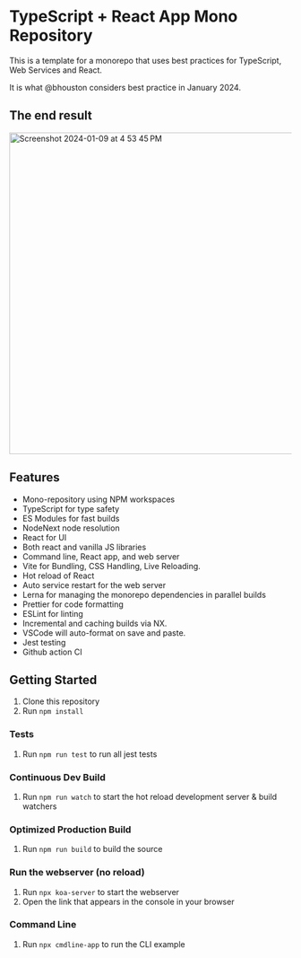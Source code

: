 # TypeScript + React App Mono Repository

This is a template for a monorepo that uses best practices for TypeScript, Web Services and React.

It is what @bhouston considers best practice in January 2024.

## The end result

<img width="573" alt="Screenshot 2024-01-09 at 4 53 45 PM" src="https://github.com/bhouston/template-typescript-monorepo/assets/588541/3a7e6b62-ff16-492d-9f20-b409ab84f104">

## Features

- Mono-repository using NPM workspaces
- TypeScript for type safety
- ES Modules for fast builds
- NodeNext node resolution
- React for UI
- Both react and vanilla JS libraries
- Command line, React app, and web server
- Vite for Bundling, CSS Handling, Live Reloading.
- Hot reload of React
- Auto service restart for the web server
- Lerna for managing the monorepo dependencies in parallel builds
- Prettier for code formatting
- ESLint for linting
- Incremental and caching builds via NX.
- VSCode will auto-format on save and paste.
- Jest testing
- Github action CI

## Getting Started

1. Clone this repository
2. Run `npm install`

### Tests

1. Run `npm run test` to run all jest tests

### Continuous Dev Build

1. Run `npm run watch` to start the hot reload development server & build watchers

### Optimized Production Build

1. Run `npm run build` to build the source

### Run the webserver (no reload)

1. Run `npx koa-server` to start the webserver
2. Open the link that appears in the console in your browser

### Command Line

1. Run `npx cmdline-app` to run the CLI example
